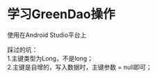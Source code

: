 
学习GreenDao操作
===================
使用在Android Studio平台上  

踩过的坑：  
    1.主键类型为Long，不是long；  
    2.主键是自增的，写入数据时，主键参数 = null即可；
